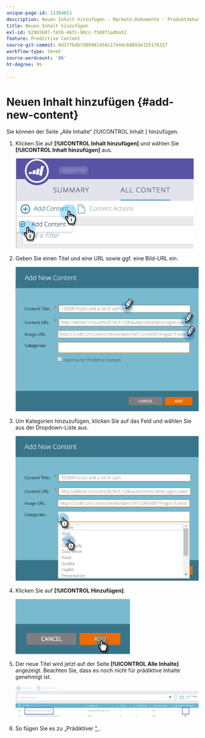 ```yaml
---
unique-page-id: 11384651
description: Neuen Inhalt hinzufügen - Marketo-Dokumente - Produktdokumentation
title: Neuen Inhalt hinzufügen
exl-id: b2965b07-f43b-46fc-90cc-f5b0f1adba51
feature: Predictive Content
source-git-commit: 0d37fbdb7d08901458c1744dc68893e155176327
workflow-type: tm+mt
source-wordcount: '86'
ht-degree: 9%

---
```


# Neuen Inhalt hinzufügen {#add-new-content}

Sie können der Seite „Alle Inhalte“ [!UICONTROL  Inhalt ] hinzufügen.

1. Klicken Sie auf **[!UICONTROL Inhalt hinzufügen]** und wählen Sie **[!UICONTROL Inhalt hinzufügen]** aus.

   ![](assets/image2017-10-3-8-3a54-3a9.png)

1. Geben Sie einen Titel und eine URL sowie ggf. eine Bild-URL ein.

   ![](assets/add-new-content-updated-pencils.png)

1. Um Kategorien hinzuzufügen, klicken Sie auf das Feld und wählen Sie aus der Dropdown-Liste aus.

   ![](assets/add-new-content-categories-updated-hands.png)

1. Klicken Sie auf **[!UICONTROL Hinzufügen]**.

   ![](assets/all-content-add-hand.png)

1. Der neue Titel wird jetzt auf der Seite **[!UICONTROL Alle Inhalte]** angezeigt. Beachten Sie, dass es noch nicht für prädiktive Inhalte genehmigt ist.

   ![](assets/image2017-10-3-8-3a55-3a21.png)

1. So fügen Sie es zu „Prädiktiver [&quot; ](/help/marketo/product-docs/predictive-content/working-with-all-content/approve-a-title-for-predictive-content.md).
